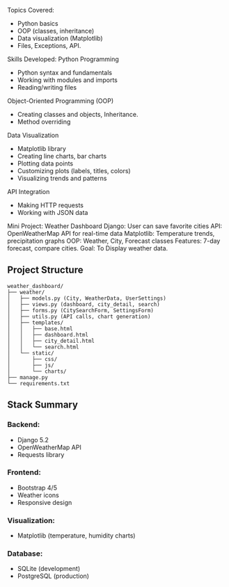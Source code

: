 Topics Covered: 
- Python basics
- OOP (classes, inheritance)
- Data visualization (Matplotlib)
- Files, Exceptions, API. 

Skills Developed: 
Python Programming
- Python syntax and fundamentals
- Working with modules and imports
- Reading/writing files

Object-Oriented Programming (OOP)
- Creating classes and objects,  Inheritance. 
-  Method overriding

Data Visualization
- Matplotlib library
- Creating line charts, bar charts
- Plotting data points
- Customizing plots (labels, titles, colors)
- Visualizing trends and patterns

API Integration
- Making HTTP requests
- Working with JSON data
  
Mini Project: Weather Dashboard
Django: User can save favorite cities
API: OpenWeatherMap API for real-time data
Matplotlib: Temperature trends, precipitation graphs
OOP: Weather, City, Forecast classes
Features: 7-day forecast, compare cities. 
Goal: To Display weather data.


## **Project Structure**
```
weather_dashboard/
├── weather/
│   ├── models.py (City, WeatherData, UserSettings)
│   ├── views.py (dashboard, city_detail, search)
│   ├── forms.py (CitySearchForm, SettingsForm)
│   ├── utils.py (API calls, chart generation)
│   ├── templates/
│   │   ├── base.html
│   │   ├── dashboard.html
│   │   ├── city_detail.html
│   │   └── search.html
│   └── static/
│       ├── css/
│       ├── js/
│       └── charts/
├── manage.py
└── requirements.txt
```

## **Stack Summary**
### Backend:
- Django 5.2
- OpenWeatherMap API
- Requests library

### Frontend:
- Bootstrap 4/5
- Weather icons 
- Responsive design

### Visualization:
- Matplotlib (temperature, humidity charts)

### Database:
- SQLite (development)
- PostgreSQL (production)
